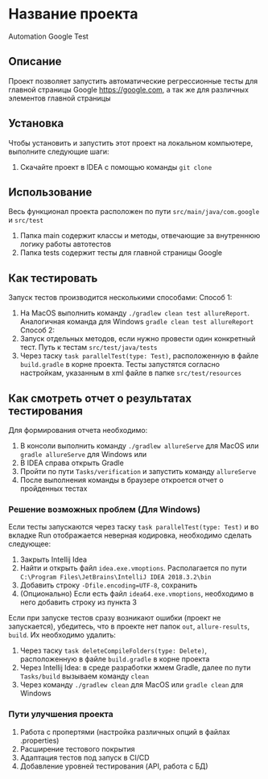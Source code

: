 # Название проекта

Automation Google Test

## Описание

Проект позволяет запустить автоматические регрессионные тесты для главной страницы Google https://google.com, а так же
для различных элементов главной страницы

## Установка

Чтобы установить и запустить этот проект на локальном компьютере, выполните следующие шаги:

1. Скачайте проект в IDEA с помощью команды
   `git clone `

## Использование

Весь функционал проекта расположен по пути `src/main/java/com.google` и `src/test`

1. Папка main содержит классы и методы, отвечающие за внутреннюю логику работы автотестов
2. Папка tests содержит тесты для главной страницы Google

## Как тестировать

Запуск тестов производится несколькими способами:
Способ 1:
   1. На MacOS выполнить команду `./gradlew clean test allureReport`. Аналогичная команда для Windows `gradle clean test allureReport`
Способ 2:
   1. Запуск отдельных методов, если нужно провести один конкретный тест. Путь к тестам `src/test/java/tests`
   2. Через таску `task parallelTest(type: Test)`, расположенную в файле `build.gradle` в корне проекта.
      Тесты запустятся согласно настройкам, указанным в xml файле в папке `src/test/resources`

## Как смотреть отчет о результатах тестирования

Для формирования отчета необходимо:
1. В консоли выполнить команду `./gradlew allureServe` для MacOS или `gradle allureServe` для Windows
или
1. В IDEA справа открыть Gradle
2. Пройти по пути `Tasks/verification` и запустить команду `allureServe`
3. После выполнения команды в браузере откроется отчет о пройденных тестах

### Решение возможных проблем (Для Windows)

Если тесты запускаются через таску `task parallelTest(type: Test)` и во вкладке Run отображается неверная кодировка,
необходимо сделать следующее:

1. Закрыть Intellij Idea
2. Найти и открыть файл `idea.exe.vmoptions`. Располагается по пути `C:\Program Files\JetBrains\IntelliJ IDEA 2018.3.2\bin`
3. Добавить строку `-Dfile.encoding=UTF-8`, сохранить
4. (Опционально) Если есть файл `idea64.exe.vmoptions`, необходимо в него добавить строку из пункта 3

Если при запуске тестов сразу возникают ошибки (проект не запускается), убедитесь, что в проекте нет
папок `out`, `allure-results`, `build`. Их необходимо удалить:

1. Через таску `task deleteCompileFolders(type: Delete)`, расположенную в файле `build.gradle` в корне проекта
2. Через Intellij Idea: в среде разработки жмем Gradle, далее по пути `Tasks/build` вызываем команду `clean`
3. Через команду `./gradlew clean` для MacOS или `gradle clean` для Windows

### Пути улучшения проекта

1. Работа с пропертями (настройка различных опций в файлах .properties)
2. Расширение тестового покрытия
3. Адаптация тестов под запуск в CI/CD
4. Добавление уровней тестирования (API, работа с БД)